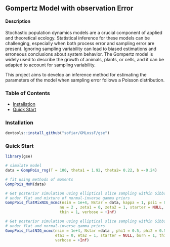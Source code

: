 ## Gompertz Model with observation Error 


#### Description 
Stochastic population dynamics models are a crucial component of applied and theoretical ecology. Statistical inference for these models can be challenging, especially when both process error and sampling error are present. Ignoring sampling variability can lead to biased estimations and erroneous conclusions about system behavior. The Gompertz model is widely used to describe the growth of animals, plants, or cells, and it can be adapted to account for sampling variability.

This project aims to develop an inference method for estimating the parameters of the model when sampling error follows a Poisson distribution.

### **Table of Contents**
- [Installation](#installation)
- [Quick Start](#quick-start)

### **Installation**

```r
devtools::install_github("sofiar/GMLossF/gse")
```

### **Quick Start**
```r
library(gse)

# simulate model 
data = GompPois_rng(T = 100, theta1 = 1.92, theta2= 0.22, b =-0.24)

# fit using methods of moments
GompPois_MoM(data)

# Get posterior simulation using elliptical slice sampling within Gibbs
# under flat and mixture of normal-inverse gamma priors
GompPois_flatMixNIG_mcmc(nsim = 1e+4, Nstar = data, kappa = 1, psi1 = 0.5, psi2 =0.5 , 
                        nu = 2 , zeta1 = 0, zeta2 = 1, starter = NULL, burn = 1,
                        thin = 1, verbose = +Inf)

# Get posterior simulation using elliptical slice sampling within Gibbs 
# under flat and normal-inverse gamma priors
GompPois_flatNIG_mcmc(nsim = 1e+4, Nstar =data , phi1 = 0.5, phi2 = 0.5, 
                      eta1 = 0, eta2 = 1, starter = NULL, burn = 1, thin = 1,
                      verbose = +Inf)


```